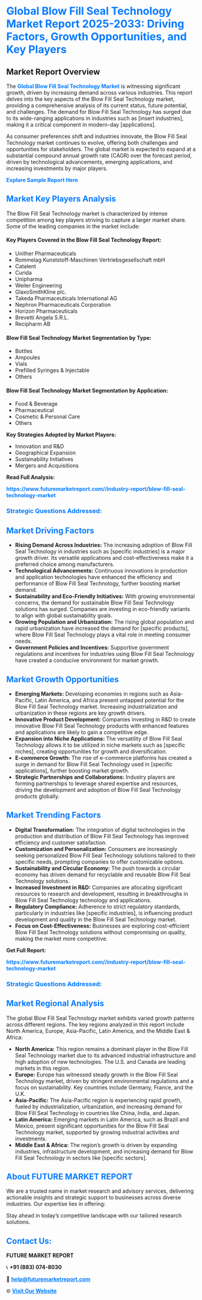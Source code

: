 <h1 style="color: #007BFF;">Global Blow Fill Seal Technology Market Report 2025-2033: Driving Factors, Growth Opportunities, and Key Players</h1>

<section id="overview">
<h2>Market Report Overview</h2>
<p>The <a href="https://www.futuremarketreport.com//industry-report/blow-fill-seal-technology-market" style="color: #007BFF; text-decoration: none;"><strong>Global Blow Fill Seal Technology Market</strong></a> is witnessing significant growth, driven by increasing demand across various industries. This report delves into the key aspects of the Blow Fill Seal Technology market, providing a comprehensive analysis of its current status, future potential, and challenges. The demand for Blow Fill Seal Technology has surged due to its wide-ranging applications in industries such as [insert industries], making it a critical component in modern-day [applications].</p>
<p>As consumer preferences shift and industries innovate, the Blow Fill Seal Technology market continues to evolve, offering both challenges and opportunities for stakeholders. The global market is expected to expand at a substantial compound annual growth rate (CAGR) over the forecast period, driven by technological advancements, emerging applications, and increasing investments by major players.</p>
</section>

<section id="overview">
<p><a href="https://www.futuremarketreport.com//request-sample/reportId=54269" style="color: #007BFF; text-decoration: none;"><strong>Explore Sample Report Here</strong></a></p>
</section>

<section id="key-players">
<h2 style="color: #007BFF;">Market Key Players Analysis</h2>
<p>The Blow Fill Seal Technology market is characterized by intense competition among key players striving to capture a larger market share. Some of the leading companies in the market include:</p>
<h4>Key Players Covered in the Blow Fill Seal Technology Report:</h4>
<ul><li>Unither Pharmaceuticals</li><li>Rommelag Kunststoff-Maschinen Vertriebsgesellschaft mbH</li><li>Catalent</li><li>Curida</li><li>Unipharma</li><li>Weiler Engineering</li><li>GlaxoSmithKline plc.</li><li>Takeda Pharmaceuticals International AG</li><li>Nephron Pharmaceuticals Corporation</li><li>Horizon Pharmaceuticals</li><li>Brevetti Angela S.R.L.</li><li>Recipharm AB</li></ul>
<h4>Blow Fill Seal Technology Market Segmentation by Type:</h4>
<ul><li>Bottles</li><li>Ampoules</li><li>Vials</li><li>Prefilled Syringes &amp; Injectable</li><li>Others</li></ul>

<h4>Blow Fill Seal Technology Market Segmentation by Application:</h4>
<ul><li>Food &amp; Beverage</li><li>Pharmaceutical</li><li>Cosmetic &amp; Personal Care</li><li>Others</li></ul>
<p><strong>Key Strategies Adopted by Market Players:</strong></p>
<ul>
<li>Innovation and R&D</li>
<li>Geographical Expansion</li>
<li>Sustainability Initiatives</li>
<li>Mergers and Acquisitions</li>
</ul>
</section>

<section>
<p><strong>Read Full Analysis: </strong></p><a href="https://www.futuremarketreport.com//industry-report/blow-fill-seal-technology-market" style="color: #007BFF; text-decoration: none;"><strong>https://www.futuremarketreport.com//industry-report/blow-fill-seal-technology-market</strong></a>
<h3 style="color: #007BFF;">Strategic Questions Addressed:</h3>
</section>

<section id="driving-factors">
<h2 style="color: #007BFF;">Market Driving Factors</h2>
<ul>
<li><strong>Rising Demand Across Industries:</strong> The increasing adoption of Blow Fill Seal Technology in industries such as [specific industries] is a major growth driver. Its versatile applications and cost-effectiveness make it a preferred choice among manufacturers.</li>
<li><strong>Technological Advancements:</strong> Continuous innovations in production and application technologies have enhanced the efficiency and performance of Blow Fill Seal Technology, further boosting market demand.</li>
<li><strong>Sustainability and Eco-Friendly Initiatives:</strong> With growing environmental concerns, the demand for sustainable Blow Fill Seal Technology solutions has surged. Companies are investing in eco-friendly variants to align with global sustainability goals.</li>
<li><strong>Growing Population and Urbanization:</strong> The rising global population and rapid urbanization have increased the demand for [specific products], where Blow Fill Seal Technology plays a vital role in meeting consumer needs.</li>
<li><strong>Government Policies and Incentives:</strong> Supportive government regulations and incentives for industries using Blow Fill Seal Technology have created a conducive environment for market growth.</li>
</ul>
</section>

<section id="growth-opportunities">
<h2 style="color: #007BFF;">Market Growth Opportunities</h2>
<ul>
<li><strong>Emerging Markets:</strong> Developing economies in regions such as Asia-Pacific, Latin America, and Africa present untapped potential for the Blow Fill Seal Technology market. Increasing industrialization and urbanization in these regions are key growth drivers.</li>
<li><strong>Innovative Product Development:</strong> Companies investing in R&D to create innovative Blow Fill Seal Technology products with enhanced features and applications are likely to gain a competitive edge.</li>
<li><strong>Expansion into Niche Applications:</strong> The versatility of Blow Fill Seal Technology allows it to be utilized in niche markets such as [specific niches], creating opportunities for growth and diversification.</li>
<li><strong>E-commerce Growth:</strong> The rise of e-commerce platforms has created a surge in demand for Blow Fill Seal Technology used in [specific applications], further boosting market growth.</li>
<li><strong>Strategic Partnerships and Collaborations:</strong> Industry players are forming partnerships to leverage shared expertise and resources, driving the development and adoption of Blow Fill Seal Technology products globally.</li>
</ul>
</section>

<section id="trending-factors">
<h2 style="color: #007BFF;">Market Trending Factors</h2>
<ul>
<li><strong>Digital Transformation:</strong> The integration of digital technologies in the production and distribution of Blow Fill Seal Technology has improved efficiency and customer satisfaction.</li>
<li><strong>Customization and Personalization:</strong> Consumers are increasingly seeking personalized Blow Fill Seal Technology solutions tailored to their specific needs, prompting companies to offer customizable options.</li>
<li><strong>Sustainability and Circular Economy:</strong> The push towards a circular economy has driven demand for recyclable and reusable Blow Fill Seal Technology solutions.</li>
<li><strong>Increased Investment in R&D:</strong> Companies are allocating significant resources to research and development, resulting in breakthroughs in Blow Fill Seal Technology technology and applications.</li>
<li><strong>Regulatory Compliance:</strong> Adherence to strict regulatory standards, particularly in industries like [specific industries], is influencing product development and quality in the Blow Fill Seal Technology market.</li>
<li><strong>Focus on Cost-Effectiveness:</strong> Businesses are exploring cost-efficient Blow Fill Seal Technology solutions without compromising on quality, making the market more competitive.</li>
</ul>
</section>

<section>
<p><strong>Get Full Report: </strong></p><a href="https://www.futuremarketreport.com//industry-report/blow-fill-seal-technology-market" style="color: #007BFF; text-decoration: none;"><strong>https://www.futuremarketreport.com//industry-report/blow-fill-seal-technology-market</strong></a>
<h3 style="color: #007BFF;">Strategic Questions Addressed:</h3>
</section>


<section id="regional-analysis">
<h2 style="color: #007BFF;">Market Regional Analysis</h2>
<p>The global Blow Fill Seal Technology market exhibits varied growth patterns across different regions. The key regions analyzed in this report include North America, Europe, Asia-Pacific, Latin America, and the Middle East & Africa:</p>
<ul>
<li><strong>North America:</strong> This region remains a dominant player in the Blow Fill Seal Technology market due to its advanced industrial infrastructure and high adoption of new technologies. The U.S. and Canada are leading markets in this region.</li>
<li><strong>Europe:</strong> Europe has witnessed steady growth in the Blow Fill Seal Technology market, driven by stringent environmental regulations and a focus on sustainability. Key countries include Germany, France, and the U.K.</li>
<li><strong>Asia-Pacific:</strong> The Asia-Pacific region is experiencing rapid growth, fueled by industrialization, urbanization, and increasing demand for Blow Fill Seal Technology in countries like China, India, and Japan.</li>
<li><strong>Latin America:</strong> Emerging markets in Latin America, such as Brazil and Mexico, present significant opportunities for the Blow Fill Seal Technology market, supported by growing industrial activities and investments.</li>
<li><strong>Middle East & Africa:</strong> The region’s growth is driven by expanding industries, infrastructure development, and increasing demand for Blow Fill Seal Technology in sectors like [specific sectors].</li>
</ul>
</section>

<footer>
<h2 style="color: #007BFF;">About FUTURE MARKET REPORT</h2>
<p>We are a trusted name in market research and advisory services, delivering actionable insights and strategic support to businesses across diverse industries. Our expertise lies in offering:</p>

<p>Stay ahead in today’s competitive landscape with our tailored research solutions.</p>

<h2 style="color: #007BFF;">Contact Us:</h2>
<p><strong>FUTURE MARKET REPORT</strong></p>
<p>📞 <strong>+91 (883) 074-8030</strong></p>
<p>📧 <strong><a href="mailto:help@futuremarketreport.com" style="color: #007BFF;">help@futuremarketreport.com</a></strong></p>
<p>🌐 <strong><a href="https://www.futuremarketreport.com/" style="color: #007BFF;">Visit Our Website</a></strong></p>
</footer>